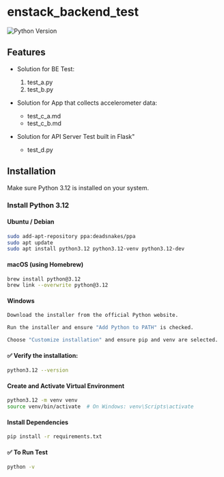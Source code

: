 # enstack_backend_test

![Python Version](https://img.shields.io/badge/python-3.12%2B-blue)

## Features

- Solution for BE Test:
    1. test_a.py
    2. test_b.py

- Solution for App that collects accelerometer data:
    * test_c_a.md
    * test_c_b.md

- Solution for API Server Test built in Flask"
    * test_d.py

## Installation

Make sure Python 3.12 is installed on your system.

### Install Python 3.12

#### Ubuntu / Debian

```bash
sudo add-apt-repository ppa:deadsnakes/ppa
sudo apt update
sudo apt install python3.12 python3.12-venv python3.12-dev
```

#### macOS (using Homebrew)
```bash
brew install python@3.12
brew link --overwrite python@3.12
```

#### Windows

```bash
Download the installer from the official Python website.

Run the installer and ensure "Add Python to PATH" is checked.

Choose "Customize installation" and ensure pip and venv are selected.
```

#### ✅ Verify the installation:
```bash
python3.12 --version
```

#### Create and Activate Virtual Environment
```bash
python3.12 -m venv venv
source venv/bin/activate  # On Windows: venv\Scripts\activate
```

#### Install Dependencies
```bash
pip install -r requirements.txt
```

#### ✅ To Run Test
```bash
python -v
```
